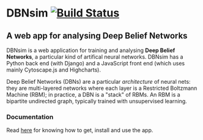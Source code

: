 # DBNsim [![Build Status](https://travis-ci.org/ggiuffre/DBNsim.svg?branch=master)](https://travis-ci.org/ggiuffre/DBNsim)
## A web app for analysing Deep Belief Networks

DBNsim is a web application for training and analysing __Deep Belief Networks__, a particular kind of artifical neural networks. DBNsim has a Python back end (with Django) and a JavaScript front end (which uses mainly Cytoscape.js and Highcharts).

Deep Belief Networks (DBNs) are a particular _architecture_ of neural nets: they are multi-layered networks where each layer is a Restricted Boltzmann Machine (RBM); in practice, a DBN is a "stack" of RBMs. An RBM is a bipartite undirected graph, typically trained with unsupervised learning.

### Documentation

Read [here](https://ggiuffre.github.io/DBNsim/) for knowing how to get, install and use the app.
